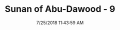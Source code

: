 ---
title        : "Sunan of Abu-Dawood - 9"
date         : 7/25/2018 11:43:59 AM
draft        : false
type         : "hadith"
layout       : "hadith"
BookCode     : "SAD"
HadithNumber : "9"
tags  :  ["Abdullah ibn Umar"]
---
